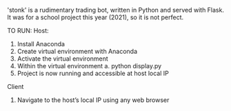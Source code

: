 'stonk' is a rudimentary trading bot, written in Python and served with Flask. It was for a school project this year (2021), so it is not perfect.

TO RUN:
Host:
1. Install Anaconda
2. Create virtual environment with Anaconda
3. Activate the virtual environment
4. Within the virtual environment
    a. python display.py
6. Project is now running and accessible at host local IP

Client
1. Navigate to the host’s local IP using any web browser
